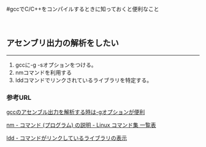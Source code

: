 #gccでC/C++をコンパイルするときに知っておくと便利なこと


  
　　


## アセンブリ出力の解析をしたい


----------


1. gccに-g -sオプションをつける。
2. nmコマンドを利用する
3. lddコマンドでリンクされているライブラリを特定する。




### 参考URL

[gccのアセンブル出力を解析する時は-gオプションが便利](http://nanoappli.com/blog/archives/3899 "gccのアセンブル出力を解析する時は-gオプションが便利")


[nm - コマンド (プログラム) の説明 - Linux コマンド集 一覧表](http://kazmax.zpp.jp/cmd/n/nm.1.html)


[ldd - コマンドがリンクしているライブラリの表示](http://www.ksknet.net/linuxjq/ldd.html "ldd - コマンドがリンクしているライブラリの表示")
